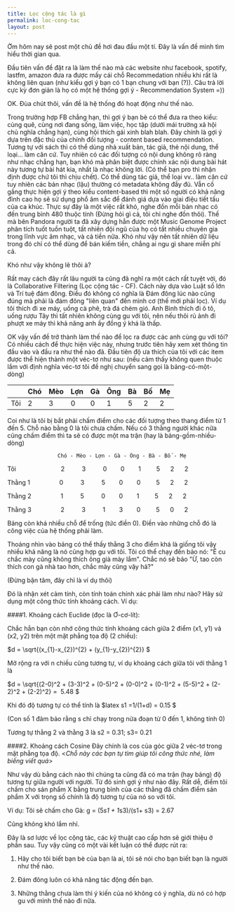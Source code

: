 ```yaml
---
title: Lọc cộng tác là gì
permalink: loc-cong-tac
layout: post
---
```


Ờm hôm nay sẽ post một chủ đề hơi đau đầu một tí. Đây là vấn đề mình tìm hiểu thời gian qua.

Đầu tiên vấn đề đặt ra là làm thế nào mà các website như facebook, spotify, lastfm, amazon đưa ra được mấy cái chỗ Recommedation nhiều khi rất là không liên quan (như kiểu gợi ý bạn có 1 bạn chung với bạn (?)). Câu trả lời cực kỳ đơn giản là họ có một hệ thống gợi ý - Recommendation System =))

OK. Đùa chút thôi, vấn đề là hệ thống đó hoạt động như thế nào.

Trong trường hợp FB chẳng hạn, thì gợi ý bạn bè có thể đưa ra theo kiểu: cùng quê, cùng nơi đang sống, làm việc, học tập (dưới mái trường xã hội chủ nghĩa chẳng hạn), cùng hội thích gái xinh blah blah. Đây chính là gợi ý dựa trên đặc thù của chính đối tượng - content based recommendation. Tương tự với sách thì có thể dùng nhà xuất bản, tác giả, thẻ nội dung, thể loại... làm căn cứ. Tuy nhiên có các đối tượng có nội dung không rõ ràng như nhạc chẳng hạn, bạn khó mà phân biệt được chính xác nội dung bài hát này tương tự bài hát kia, nhất là nhạc không lời. (Có thể bạn pro thì nhận định được chứ tôi thì chịu chết). Có thể dùng tác giả, thể loại vv.. làm căn cứ tuy nhiên các bản nhạc (lậu) thường có metadata không đầy đủ. Vẫn cố gắng thực hiện gợi ý theo kiểu content-based thì một số người có khả năng đỉnh cao họ sẽ sử dụng phổ âm sắc để đánh giá dựa vào giai điệu tiết tấu của ca khúc. Thực sự đây là một việc rất khó, nghe đồn mỗi bản nhạc có đến trung bình 480 thuộc tính (Đừng hỏi gì cả, tôi chỉ nghe đồn thôi). Thế mà bên Pandora người ta đã xây dựng hẳn được một Music Genome Project phân tích tuốt tuồn tuột, tất nhiên đội ngũ của họ có tất nhiều chuyên gia trong lĩnh vực âm nhạc, và cả tiền nữa. Khó như vậy nên tất nhiên dữ liệu trong đó chỉ có thể dùng để bán kiếm tiền, chẳng ai ngu gì share miễn phí cả.

Khó như vậy không lẽ thôi à?

Rất may cách đây rất lâu người ta cũng đã nghĩ ra một cách rất tuyệt vời, đó là Collaborative Filtering (Lọc cộng tác - CF). Cách này dựa vào Luật số lớn và Trí tuệ đám đông. Điều đó không có nghĩa là Đám đông lúc nào cũng đúng mà phải là đám đông "liên quan" đến mình cơ (thế mới phải lọc). Ví dụ tôi thích đi xe máy, uống cà phê, trà đá chém gió. Anh Bình thích đi ô tô, uống rượu Tây thì tất nhiên không cùng gu với tôi, nên nếu thôi rủ ảnh đi phượt xe máy thì khả năng anh ấy đồng ý khá là thấp.

OK vậy vấn đề trở thành làm thế nào để lọc ra được các anh cùng gu với tôi? Có nhiều cách để thực hiện việc này, nhưng trước tiên hãy xem xét thông tin đầu vào và đầu ra như thế nào đã. Đầu tiên độ ưa thích của tôi với các item được thể hiện thành một véc-tơ như sau: (nếu cảm thấy không quen thuộc lắm với định nghĩa véc-tơ tôi đề nghị chuyển sang gọi là bảng-có-một-dòng)

<table>
<thead>
	<tr>
    	<th></th><th>Chó</th><th>Mèo</th><th>Lợn</th><th>Gà</th><th>Ông</th><th>Bà</th><th>Bố</th><th>Mẹ
    </tr>
</thead>
<tbody>
	<tr>
    	<td>Tôi</td>
        <td>2</td>
        <td>3</td>
        <td>0</td>
        <td>0</td>
        <td>1</td>
        <td>5</td>
        <td>2</td>
        <td>2</td>
    </tr>
</tbody>
</table>


Coi như là tôi bị bắt phải chấm điểm cho các đối tượng theo thang điểm từ 1 đến 5. Chỗ nào bằng 0 là tôi chưa chấm. Nếu có 3 thằng người khác nữa cũng chấm điểm thì ta sẽ có được một ma trận (hay là bảng-gồm-nhiều-dòng)

					Chó - Mèo - Lợn - Gà - Ông - Bà - Bố - Mẹ

Tôi                          2          3          0        0        1         5      2      2

Thằng 1                 0          3          5        0        0         5      2      2

Thằng 2                 1          5          0        0        1         5      2      2

Thằng 3                 2          3          1        3        0         5      0      2

Bảng còn khá nhiều chỗ để trống (tức điền 0). Điền vào những chỗ đó là công việc của hệ thống phải làm.

Thoáng nhìn vào bảng có thể thấy thằng 3 cho điểm khá là giống tôi vậy nhiều khả năng là nó cũng hợp gu với tôi. Tôi có thể chạy đến bảo nó: "Ê cu chắc mày cũng không thích ông già mày lắm". Chắc nó sẽ bảo "Ừ, tao còn thích con gà nhà tao hơn, chắc mày cũng vậy hả?"

(Đừng bận tâm, đây chỉ là ví dụ thôi)

Đó là nhận xét cảm tính, còn tính toán chính xác phải làm như nào? Hãy sử dụng một công thức tính khoảng cách. Ví dụ:

####1. Khoảng cách Euclide (đọc là Ơ-cơ-lít):

Chắc hẳn bạn còn nhớ công thức tính khoảng cách giữa 2 điểm (x1, y1) vả (x2, y2) trên một mặt phẳng tọa độ (2 chiều):

$d = \sqrt{(x_{1}-x_{2})^{2} + (y_{1}-y_{2})^{2}} $

Mở rộng ra với n chiều cũng tương tự, ví dụ khoảng cách giữa tôi với thằng 1 là

$d = \sqrt{(2-0)^2 + (3-3)^2 + (0-5)^2 + (0-0)^2 + (0-1)^2 + (5-5)^2 + (2-2)^2 + (2-2)^2} =  5.48 $

Khi đó độ tương tự có thể tính là $latex s1 =1/(1+d) = 0.15 $

(Con số 1 đảm bảo rằng s chỉ chạy trong nửa đoạn từ 0 đến 1, không tính 0)

Tương tự thằng 2 và thằng 3 là s2 = 0.31; s3= 0.21

####2. Khoảng cách Cosine
Đây chính là cos của góc giữa 2 véc-tơ trong mặt phẳng tọa độ.
<*Chỗ này các bạn tự tìm giúp tôi công thức nhé, làm biếng viết quá*>

Như vậy dù bằng cách nào thì chúng ta cũng đã có ma trận (hay bảng) độ tương tự giữa người với người. Từ đó sinh gợi ý như nào đây. Rất dễ, điểm tôi chấm cho sản phẩm X bằng trung bình của các thằng đã chấm điểm sản phẩm X với trọng số chính là độ tương tự của nó so với tôi.

Ví dụ: Tôi sẽ chấm cho Gà: g = (5*s1 + 1*s3)/(s1+ s3) = 2.67

Cũng không khó lắm nhỉ.

Đây là sơ lược về lọc cộng tác, các kỹ thuật cao cấp hơn sẽ giới thiệu ở phần sau. Tuy vậy cũng có một vài kết luận có thể được rút ra:

1. Hãy cho tôi biết bạn bè của bạn là ai, tôi sẽ nói cho bạn biết bạn là người như thế nào.

2. Đám đông luôn có khả năng tác động đến bạn.

3. Những thằng chưa làm thì ý kiến của nó không có ý nghĩa, dù nó có hợp gu với mình thế nào đi nữa.








